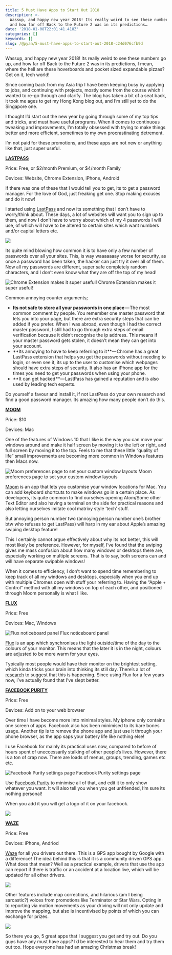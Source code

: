 ```yaml
---
title: 5 Must Have Apps to Start Out 2018
description: >-
  Wassup, and happy new year 2018! Its really weird to see these numbers go up,
  and how far off Back to the Future 2 was in its predictions…
date: '2018-01-08T22:01:41.418Z'
categories: []
keywords: []
slug: /@pyan/5-must-have-apps-to-start-out-2018-c24d076cfb9d
---
```


Wassup, and happy new year 2018! Its really weird to see these numbers go up, and how far off Back to the Future 2 was in its predictions, I mean, where the hell are these hoverboards and pocket sized expandable pizzas? Get on it, tech world!

Since coming back from my Asia trip I have been keeping busy by applying to jobs, and continuing with projects, mostly some from the course which I wanted to re-go through and clarify. The blog has taken a bit of a seat back, it took me ages to get my Hong Kong blog out, and I’m still yet to do the Singapore one.

I thought I’d start out the new year by going through some of my top tips and tricks, and must have useful programs. When it comes to continuous tweaking and improvements, I’m totally obsessed with trying to make things better and more efficient, sometimes to my own procrastinating detrement.

I’m not paid for these promotions, and these apps are not new or anything like that, just super useful.

[**LASTPASS**](https://www.lastpass.com/)

Price: Free, or $2/month Premium, or $4/month Family

Devices: Website, Chrome Extension, iPhone, Android

If there was one of these that I would tell you to get, its to get a password manager. For the love of God, just freaking get one. Stop making excuses and do it now!

I started using [LastPass](https://www.lastpass.com/) and now its something that I don’t have to worry/think about. These days, a lot of websites will want you to sign up to them, and now I don’t have to worry about which of my 4 passwords I will use, of which will have to be altered to certain sites which want numbers and/or capital letters etc.

![](https://cdn-images-1.medium.com/max/800/0*wQGKz2i7X-094LZ7.png)

Its quite mind blowing how common it is to have only a few number of passwords over all your sites. This, is way waaaaaaay worse for security, as once a password has been taken, the hacker can just try it over all of them. Now all my passwords are different, super safe completely random characters, and I don’t even know what they are off the top of my head!

![Chrome Extension makes it super useful!](https://cdn-images-1.medium.com/max/800/0*fTVWIn6EBfagObBf.png)
Chrome Extension makes it super useful!

Common annoying counter arguments;

*   **Its not safe to store all your passwords in one place** — The most common comment by people. You remember one master password that lets you into your page, but there are extra security steps that can be added if you prefer. When I was abroad, even though I had the correct master password, I still had to go through extra steps of email verification because it didn’t recognise the ip address. This means if your master password gets stolen, it doesn’t mean they can get into your account.
*   **Its annoying to have to keep referring to it **— Chrome has a great LastPass extension that helps you get the passwords without needing to login, or even see it, its up to the user to customise which webpages should have extra steps of security. It also has an iPhone app for the times you need to get your passwords when using your phone.
*   **It can get hacked **— LastPass has gained a reputation and is also used by leading tech experts.

Do yourself a favour and install it, if not LastPass do your own research and find a good password manager. Its amazing how many people don’t do this.

[**MOOM**](https://manytricks.com/moom/)

Price: $10

Devices: Mac

One of the features of Windows 10 that I like is the way you can move your windows around and make it half screen by moving it to the left or right, and full screen by moving it to the top. Feels to me that these little “quality of life” small improvements are becoming more common in Windows features then Macs now.

![Moom preferences page to set your custom window layouts](https://cdn-images-1.medium.com/max/800/0*SRwyyW9-YMFJRs0i.png)
Moom preferences page to set your custom window layouts

[Moom](https://manytricks.com/moom/) is an app that lets you customise your window locations for Mac. You can add keyboard shortcuts to make windows go in a certain place. As developers, its quite common to find ourselves opening Atom/Some other Text Editor and also having a terminal on the side for practical reasons and also letting ourselves imitate cool matrixy style ‘tech’ stuff.

But annoying person number two (annoying person number one’s brother btw who refuses to get LastPass) will harp in my ear about Apple’s amazing swiping desktop feature!

This I certainly cannot argue effectively about why its not better, this will most likely be preference. However, for myself, I’ve found that the swiping gives me mass confusion about how many windows or desktops there are, especially working on multiple screens. That is to say, both screens can and will have separate swipable windows!

When it comes to efficiency, I don’t want to spend time remembering to keep track of all my windows and desktops, especially when you end up with multiple Chromes open with stuff your referring to. Having the “Apple + Control” method with all my windows on top of each other, and positioned through Moom personally is what I like.

[**FLUX**](https://justgetflux.com/)

Price: Free

Devices: Mac, Windows

![Flux noticeboard panel](https://cdn-images-1.medium.com/max/800/0*ZEUq0j3AN1IYjG14.jpg)
Flux noticeboard panel

[Flux](https://justgetflux.com/) is an app which synchronises the light outside/time of the day to the colours of your monitor. This means that the later it is in the night, colours are adjusted to be more warm for your eyes.

Typically most people would have their monitor on the brightest setting, which kinda tricks your brain into thinking its still day. There’s a lot of [research](https://justgetflux.com/research.html) to suggest that this is happening. Since using Flux for a few years now, I’ve actually found that I’ve slept better.

[**FACEBOOK PURITY**](http://www.fbpurity.com/)

Price: Free

Devices: Add on to your web browser

Over time I have become more into minimal styles. My iphone only contains one screen of apps. Facebook also has been minimised to its bare bones usage. Another tip is to remove the phone app and just use it through your phone browser, as the app saps your battery life like nothing else!

I use Facebook for mainly its practical uses now, compared to before of hours spent of uneccessarily stalking of other people’s lives. However, there is a ton of crap now. There are loads of menus, groups, trending, games etc etc.

![Facebook Purity settings page](https://cdn-images-1.medium.com/max/800/0*isSdKj1xwoFIvJMi.png)
Facebook Purity settings page

Use [Facebook Purity](http://www.fbpurity.com/) to minimise all of that, and edit it to only show whatever you want. It will also tell you when you get unfriended, I’m sure its nothing personal!

When you add it you will get a logo of it on your facebook.

![](https://cdn-images-1.medium.com/max/800/0*WZR7mASV85C9BYt_.png)

[**WAZE**](https://www.waze.com/)

Price: Free

Devices: iPhone, Andriod

[Waze](https://www.waze.com/) for all you drivers out there. This is a GPS app bought by Google with a difference! The idea behind this is that it is a community driven GPS app. What does that mean? Well as a practical example, drivers that use the app can report if there is traffic or an accident at a location live, which will be updated for all other drivers.

![](https://cdn-images-1.medium.com/max/800/0*WEP0I_d4JXUrztNB.png)

Other features include map corrections, and hilarious (am I being sarcastic?) voices from promotions like Terminator or Star Wars. Opting in to reporting via motion movements as your driving will not only update and improve the mapping, but also is incentivised by points of which you can exchange for prizes.

![](https://cdn-images-1.medium.com/max/800/0*F7IobcJ0hiyU0boK.jpg)

So there you go, 5 great apps that I suggest you get and try out. Do you guys have any must have apps? I’d be interested to hear them and try them out too. Hope everyone has had an amazing Christmas break!